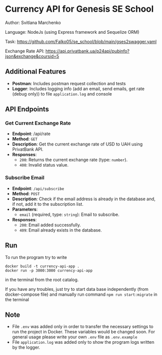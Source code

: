 # Currency API for Genesis SE School

Author: Svitlana Marchenko

Language: NodeJs (using Express framework and Sequelize ORM)

Task: https://github.com/Falko05/se_school/blob/main/gses2swagger.yaml

Exchange Rate API: https://api.privatbank.ua/p24api/pubinfo?json&exchange&coursid=5

## Additional Features
- **Postman**: Includes postman request collection and tests
- **Logger**: Includes logging info (add an email, send emails, get rate (debug only)) to file `application.log` and console

## API Endpoints
### Get Current Exchange Rate
- **Endpoint**: /api/rate
- **Method**: `GET`
- **Description**: Get the current exchange rate of USD to UAH using PrivatBank API.
- **Responses**:
  - `200`: Returns the current exchange rate (type: `number`).
  - `400`: Invalid status value.

### Subscribe Email
- **Endpoint**: `/api/subscribe`
- **Method**: `POST`
- **Description**: Check if the email address is already in the database and, if not, add it to the subscription list.
- **Parameters**:
  - `email` (required, type: `string`): Email to subscribe.
- **Responses**:
  - `200`: Email added successfully.
  - `409`: Email already exists in the database.

## Run
To run the program try to write 
```
docker build -t currency-api-app .
docker run -p 3000:3000 currency-api-app
```
in the terminal from the root catalog.

If you have any troubles, just try to start data base independently (from docker-compose file) and manually run command ``npm run start:migrate`` in the terminal

## Note
- File `.env` was added only in order to transfer the necessary settings to run the project in Docker. These variables would be changed soon. For general usage please write your own ``.env`` file as ``.env.example``
- File `application.log` was added only to show the program logs written by the logger.
